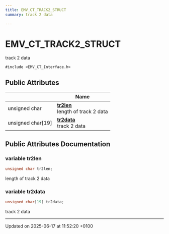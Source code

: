 ```yaml
---
title: EMV_CT_TRACK2_STRUCT
summary: track 2 data 

---
```


# EMV_CT_TRACK2_STRUCT



track 2 data 


`#include <EMV_CT_Interface.h>`

## Public Attributes

|                | Name           |
| -------------- | -------------- |
| unsigned char | **[tr2len](struct_e_m_v___c_t___t_r_a_c_k2___s_t_r_u_c_t.md#variable-tr2len)** <br>length of track 2 data  |
| unsigned char[19] | **[tr2data](struct_e_m_v___c_t___t_r_a_c_k2___s_t_r_u_c_t.md#variable-tr2data)** <br>track 2 data  |

## Public Attributes Documentation

### variable tr2len

```cpp
unsigned char tr2len;
```

length of track 2 data 

### variable tr2data

```cpp
unsigned char[19] tr2data;
```

track 2 data 

-------------------------------

Updated on 2025-06-17 at 11:52:20 +0100
